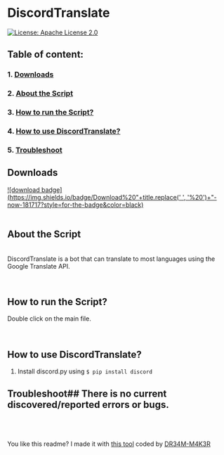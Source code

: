 # DiscordTranslate
[![License: Apache License 2.0](https://img.shields.io/badge/License-Apache%20License%202.0-c00747.svg?style=for-the-badge&logo=apache)](https://www.apache.org/licenses/LICENSE-2.0)
## Table of content:<br/>
### 1. [Downloads](https://github.com/Exyrus/discordtranslate#downloads)<br/>
### 2. [About the Script](https://github.com/Exyrus/discordtranslate#about-the-program)<br/>
### 3. [How to run the Script?](https://github.com/Exyrus/discordtranslate#run-the-Script)<br/>
### 4. [How to use DiscordTranslate?](https://github.com/Exyrus/discordtranslate#how-to-use-DiscordTranslate)<br/>
### 5. [Troubleshoot](https://github.com/Exyrus/discordtranslate#Troubleshoot)<br/>
## Downloads<br>

[![download badge](https://img.shields.io/badge/Download%20"+title.replace(' ', '%20')+"-now-181717?style=for-the-badge&color=black)]("+sc.nextLine()+")<br>
<br>
## About the Script
<br>DiscordTranslate is a bot that can translate to most languages using the Google Translate API.

<br>

## How to run the Script?
Double click on the main file.

<br>

## How to use DiscordTranslate?

1. Install discord.py using `$ pip install discord`
## Troubleshoot## There is no current discovered/reported errors or bugs.
<br><br><br>You like this readme? I made it with [this tool]() coded by [DR34M-M4K3R](https://github.com/DR34M-M4K3R)